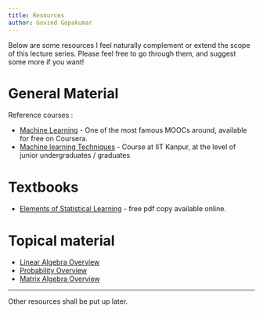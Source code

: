 ```yaml
---
title: Resources
author: Govind Gopakumar
---
```



Below are some resources I feel naturally complement or extend the scope of
this lecture series. Please feel free to go through them, and suggest some more 
if you want!

# General Material
Reference courses : 

 - [Machine Learning](https://www.coursera.org/learn/machine-learning) - One of the most famous MOOCs
around, available for free on Coursera.
 - [Machine learning Techniques](https://www.cse.iitk.ac.in/users/piyush/courses/ml_autumn16/ML.html) - 
Course at IIT Kanpur, at the level of junior undergraduates / graduates



# Textbooks

- [Elements of Statistical Learning](https://statweb.stanford.edu/~tibs/ElemStatLearn/) - free pdf 
copy available online. 


# Topical material

- [Linear Algebra Overview](http://www.cs.cmu.edu/~zkolter/course/15-884/linalg-review.pdf)
- [Probability Overview](http://cs229.stanford.edu/section/cs229-prob.pdf)
- [Matrix Algebra Overview](http://www2.imm.dtu.dk/pubdb/views/edoc_download.php/3274/pdf/imm3274.pdf)


---

Other resources shall be put up later.







